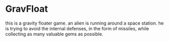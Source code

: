 # GravFloat
this is a gravity floater game.
an alien is running around a space station.
he is trying to avoid the internal defenses, in the form of missiles, while collecting as many valuable gems as possible.
